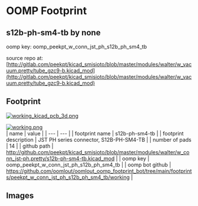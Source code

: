 # OOMP Footprint  
## s12b-ph-sm4-tb  by none  
  
oomp key: oomp_peekpt_w_conn_jst_ph_s12b_ph_sm4_tb  
  
source repo at: [http://gitlab.com/peekpt/kicad_smisioto/blob/master/modules/walter/w_vacuum.pretty/tube_gzc9-b.kicad_mod](http://gitlab.com/peekpt/kicad_smisioto/blob/master/modules/walter/w_vacuum.pretty/tube_gzc9-b.kicad_mod)  
## Footprint  
  
[![working_kicad_pcb_3d.png](working_kicad_pcb_3d_600.png)](working_kicad_pcb_3d.png)  
  
[![working.png](working_600.png)](working.png)  
| name | value | 
| --- | --- | 
| footprint name | s12b-ph-sm4-tb | 
| footprint description | JST PH series connector, S12B-PH-SM4-TB | 
| number of pads | 14 | 
| github path | http://github.com/peekpt/kicad_smisioto/blob/master/modules/walter/w_conn_jst-ph.pretty/s12b-ph-sm4-tb.kicad_mod | 
| oomp key | oomp_peekpt_w_conn_jst_ph_s12b_ph_sm4_tb | 
| oomp bot github | https://github.com/oomlout/oomlout_oomp_footprint_bot/tree/main/footprints/peekpt_w_conn_jst_ph_s12b_ph_sm4_tb/working | 
## Images  
